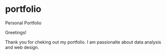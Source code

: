 # portfolio
Personal Portfolio

Greetings! 

Thank you for cheking out my portfolio. I am passionalte about data analysis and web design.
